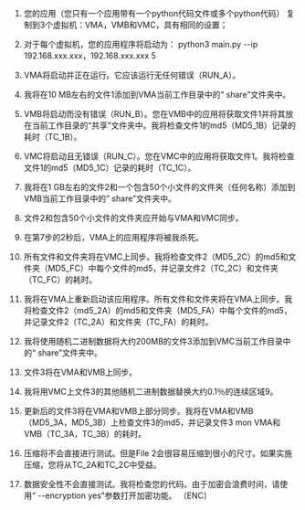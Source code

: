 1. 您的应用（您只有一个应用带有一个python代码文件或多个python代码）
复制到3个虚拟机：VMA，VMB和VMC，具有相同的设置；

2. 对于每个虚拟机，您的应用程序将启动为：
python3 main.py --ip 192.168.xxx.xxx，192.168.xxx.xxx 5

3. VMA将启动并正在运行。它应该运行无任何错误（RUN_A）。

4. 我将在10 MB左右的文件1添加到VMA当前工作目录中的“ share”文件夹中。

5. VMB将启动而没有错误（RUN_B）。您在VMB中的应用将获取文件1并将其放在当前工作目录的“共享”文件夹中。我将检查文件1的md5（MD5_1B）记录的耗时（TC_1B）。

6. VMC将启动且无错误（RUN_C）。您在VMC中的应用将获取文件1。我将检查文件1的md5（MD5_1C）记录的耗时（TC_1C）。

7. 我将在1 GB左右的文件2和一个包含50个小文件的文件夹（任何名称）添加到VMB当前工作目录中的“ share”文件夹中。

8. 文件2和包含50个小文件的文件夹应开始与VMA和VMC同步。

9. 在第7步的2秒后，VMA上的应用程序将被我杀死。

10. 所有文件和文件夹将在VMC上同步。我将检查文件2（MD5_2C）的md5和文件夹（MD5_FC）中每个文件的md5，并记录文件2（TC_2C）和文件夹（TC_FC）的耗时。

11. 我将在VMA上重新启动该应用程序。所有文件和文件夹将在VMA上同步。我将检查文件2（md5_2A）的md5和文件夹（MD5_FA）中每个文件的md5，并记录文件2（TC_2A）和文件夹（TC_FA）的耗时。

12. 我将使用随机二进制数据将大约200MB的文件3添加到VMC当前工作目录中的“ share”文件夹中。

13. 文件3将在VMA和VMB上同步。

14. 我将用VMC上文件3的其他随机二进制数据替换大约0.1％的连续区域9。

15. 更新后的文件3将在VMA和VMB上部分同步。我将在VMA和VMB（MD5_3A，MD5_3B）上检查文件3的md5，并记录文件3 mon VMA和VMB（TC_3A，TC_3B）的耗时。

16. 压缩将不会直接进行测试。但是File 2会很容易压缩到很小的尺寸。如果实施压缩，您将从TC_2A和TC_2C中受益。

17. 数据安全性不会直接测试。我将检查您的代码。由于加密会浪费时间，请使用“ --encryption yes”参数打开加密功能。 （ENC）